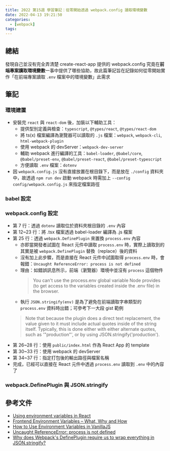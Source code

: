 ```yaml
---
title: 2022 第15週 學習筆記：從零開始透過 webpack.config 讀取環境變數
date: 2022-04-13 19:21:50
categories:
  - [webpack]
tags:
---
```


## 總結

發現自己並沒有完全弄清楚 create-react-app 提供的 webpack.config 究竟在**前端專案讀取環境變數**一事中提供了哪些協助，故此篇筆記旨在記錄如何從零開始實作「在前端專案讀取 `.env` 檔案中的環境變數」此需求

## 筆記

### 環境建置

- 安裝完 `react` 與 `react-dom` 後，加裝以下輔助工具：
  - 提供型別定義與檢查：`typescript`, `@types/react`, `@types/react-dom`
  - 將 ts(x) 檔案編譯為瀏覽器可以讀取的 `.js` 檔案：`webpack`, `webpack-cli`, `html-webpack-plugin`
  - 使用 webpack 的 devServer：`webpack-dev-server`
  - 輔助 webpack 進行編譯的工具：`babel-loader`, `@babel/core`, `@babel/preset-env`, `@babel/preset-react`, `@babel/preset-typescript`
  - 方便讀取 `.env` 檔案：`dotenv`
- 因 `webpack.config.js` 沒有直接放置在根目錄下，而是放在 `./config` 資料夾中，故透過 `npm run dev` 啟動 webpack 時需加上 `--config config/webpack.config.js` 來指定檔案路徑

<script src="https://gist.github.com/tzynwang/53bb9ecb5c26ecf815f0cebd7e5b6065.js"></script>

### babel 設定

<script src="https://gist.github.com/tzynwang/0291449fa4efd6985b2e69f4bce2ad0b.js"></script>

### webpack.config 設定

<script src="https://gist.github.com/tzynwang/ecf56bc9e3f77d82381a04c16b73275e.js"></script>

- 第 7 行：透過 `dotenv` 讀取位於資料夾根目錄的 `.env` 內容
- 第 12~23 行：將 .tsx 檔案透過 babel-loader 編譯為 .js 檔案
- 第 25 行：透過 `webpack.DefinePlugin` 來置換 `process.env` 內容
  - 亦即當開發者試圖在 React 元件中讀取 `process.env` 時，實際上讀取到的其實是被 `webpack.DefinePlugin` 替換（replace）後的資料
  - 沒有加上此步驟，而是直接在 React 元件中試圖取得 `process.env` 時，會報錯：`Uncaught ReferenceError: process is not defined`
  - 理由：如錯誤訊息所示，前端（瀏覽器）環境中並沒有 `process` 這個物件
    > You can't use the process.env global variable Node provides (to get access to the variables created inside the .env file) in the browser.
  - 執行 `JSON.stringify(env)` 是為了避免在前端讀取字串類型的 `process.env` 資料時出錯；可參考下一大段 gist 範例
  > Note that because the plugin does a direct text replacement, the value given to it must include actual quotes inside of the string itself. Typically, this is done either with either alternate quotes, such as '"production"', or by using JSON.stringify('production').
- 第 26~28 行：使用 `public/index.html` 作為 React App 的 template
- 第 30~33 行：使用 webpack 的 devServer
- 第 34~37 行：指定打包後的輸出路徑與檔案名稱
- 完成，已經可以直接在 React 元件中透過 `process.env` 讀取到 `.env` 中的內容了

### webpack.DefinePlugin 與 JSON.stringify

<script src="https://gist.github.com/tzynwang/e733716554303e8de9e8faa16a7be758.js"></script>

## 參考文件

- [Using environment variables in React](https://trekinbami.medium.com/using-environment-variables-in-react-6b0a99d83cf5)
- [Frontend Environment Variables – What, Why and How](https://dev.to/henriqueinonhe/frontend-environment-variables-what-why-and-how-1c1)
- [How to Use Environment Variables in VanillaJS](https://www.freecodecamp.org/news/how-to-use-environment-variables-in-vanillajs/)
- [Uncaught ReferenceError: process is not defined](https://stackoverflow.com/questions/30239060/uncaught-referenceerror-process-is-not-defined)
- [Why does Webpack's DefinePlugin require us to wrap everything in JSON.stringify?](https://stackoverflow.com/questions/39564802/why-does-webpacks-defineplugin-require-us-to-wrap-everything-in-json-stringify)